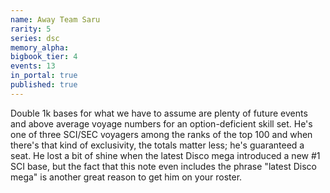 ```yaml
---
name: Away Team Saru
rarity: 5
series: dsc
memory_alpha:
bigbook_tier: 4
events: 13
in_portal: true
published: true
---
```


Double 1k bases for what we have to assume are plenty of future events and above average voyage numbers for an option-deficient skill set. He's one of three SCI/SEC voyagers among the ranks of the top 100 and when there's that kind of exclusivity, the totals matter less; he's guaranteed a seat. He lost a bit of shine when the latest Disco mega introduced a new #1 SCI base, but the fact that this note even includes the phrase "latest Disco mega" is another great reason to get him on your roster.
